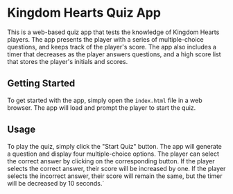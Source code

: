 # Kingdom Hearts Quiz App
This is a web-based quiz app that tests the knowledge of Kingdom Hearts players. The app presents the player with a series of multiple-choice questions, and keeps track of the player's score. The app also includes a timer that decreases as the player answers questions, and a high score list that stores the player's initials and scores.

## Getting Started
To get started with the app, simply open the `index.html` file in a web browser. The app will load and prompt the player to start the quiz.

## Usage
To play the quiz, simply click the "Start Quiz" button. The app will generate a question and display four multiple-choice options. The player can select the correct answer by clicking on the corresponding button. If the player selects the correct answer, their score will be increased by one. If the player selects the incorrect answer, their score will remain the same, but the timer will be decreased by 10 seconds.`